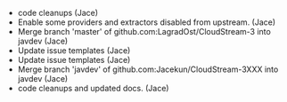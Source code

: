 + code cleanups (Jace)
+ Enable some providers and extractors disabled from upstream. (Jace)
+ Merge branch 'master' of github.com:LagradOst/CloudStream-3 into javdev (Jace)
+ Update issue templates (Jace)
+ Update issue templates (Jace)
+ Merge branch 'javdev' of github.com:Jacekun/CloudStream-3XXX into javdev (Jace)
+ code cleanups and updated docs. (Jace)